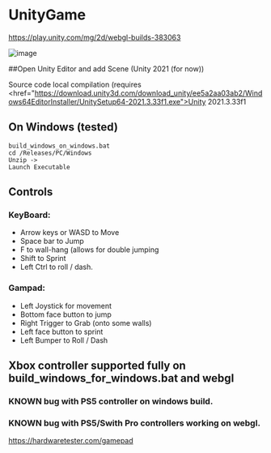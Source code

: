 # UnityGame

https://play.unity.com/mg/2d/webgl-builds-383063

![image](https://github.com/DakotaIrsik/NeonLadder/assets/26256978/30bc6779-7c0b-4264-b300-81a9f7194827)


##Open Unity Editor and add Scene (Unity 2021 (for now))


Source code local compilation (requires  <href="https://download.unity3d.com/download_unity/ee5a2aa03ab2/Windows64EditorInstaller/UnitySetup64-2021.3.33f1.exe">Unity 2021.3.33f1</a>
## On Windows (tested)
```
build_windows_on_windows.bat
cd /Releases/PC/Windows
Unzip ->
Launch Executable
```


## Controls
### KeyBoard:
- Arrow keys or WASD to Move
- Space bar to Jump
- F to wall-hang (allows for double jumping
- Shift to Sprint
- Left Ctrl to roll / dash.

### Gampad:
 - Left Joystick for movement
 - Bottom face button to jump
 - Right Trigger to Grab (onto some walls)
 - Left face button to sprint
 - Left Bumper to Roll / Dash

## Xbox controller supported fully on build_windows_for_windows.bat and webgl
### KNOWN bug with PS5 controller on windows build.
### KNOWN bug with PS5/Swith Pro controllers working on webgl.
https://hardwaretester.com/gamepad

